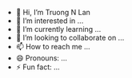 - 👋 Hi, I’m Truong N Lan
- 👀 I’m interested in ...
- 🌱 I’m currently learning ...
- 💞️ I’m looking to collaborate on ...
- 📫 How to reach me ...
- 😄 Pronouns: ...
- ⚡ Fun fact: ...

<!---
Truong N Lan is a ✨ special ✨ repository because its `README.md` (this file) appears on your GitHub profile.
You can click the Preview link to take a look at your changes.
--->
